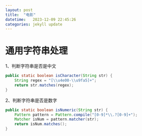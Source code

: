 ```yaml
---
layout: post
title:  "电影"
datetime:   2023-12-09 22:45:26
categories: jekyll update 
---
```

# 通用字符串处理

1、判断字符串是否是中文

```java
public static boolean isCharacter(String str) {
    String regex = "[\\u4e00-\\u9fa5]+";
    return str.matches(regex);
}
```

2、判断字符串是否是数字

```java
public static boolean isNumeric(String str) {
    Pattern pattern = Pattern.compile("[0-9]*\\.?[0-9]+");
    Matcher isNum = pattern.matcher(str);
    return isNum.matches();
}
```



